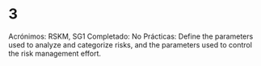 # 3

Acrónimos: RSKM, SG1
Completado: No
Prácticas: Define the parameters used to analyze and categorize risks, and the parameters used to control the risk management effort.